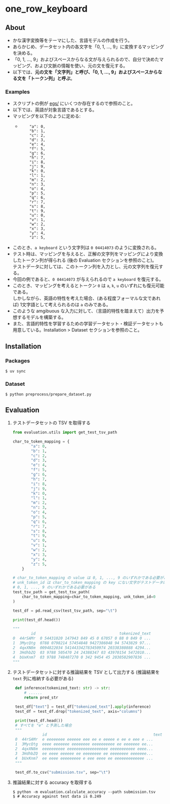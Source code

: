 # one_row_keyboard

## About

- かな漢字変換等をテーマにした、言語モデルの作成を行う。
- あらかじめ、データセット内の各文字を「0, 1, ..., 9」に変換するマッピングを決める。
- 「0, 1, ..., 9」およびスペースからなる文が与えられるので、自分で決めたマッピング、および文脈の情報を使い、元の文を復元する。
- 以下では、**元の文を「文字列」と呼び、「0, 1, ..., 9」およびスペースからなる文を「トークン列」と呼ぶ**。

### Examples

- スクリプトの例が [egs/](egs/) にいくつか存在するので参照のこと。
- 以下では、英語が対象言語であるとする。
- マッピングを以下のように定める: 
  -         "a": 0,
            "b": 1,
            "c": 2,
            "d": 3,
            "e": 4,
            "f": 5,
            "g": 6,
            "h": 7,
            "i": 8,
            "j": 9,
            "k": 0,
            "l": 1,
            "m": 2,
            "n": 3,
            "o": 4,
            "p": 5,
            "q": 6,
            "r": 7,
            "s": 8,
            "t": 9,
            "u": 0,
            "v": 1,
            "w": 2,
            "x": 3,
            "y": 4,
            "z": 5,
- このとき、`a keyboard` という文字列は `0 04414073` のように変換される。
- テスト時は、マッピングを与えると、正解の文字列をマッピングにより変換したトークン列が得られる (後の Evaluation セクションを参照のこと)。<br>テストデータに対しては、このトークン列を入力とし、元の文字列を復元する。
- 今回の例であると、`0 04414073` が与えられるので `a keyboard` を復元する。
- このとき、マッピングを考えるとトークン `0` は `a`, `k`, `u` のいずれにも復元可能である。<br>しかしながら、英語の特性を考えた場合、(ある程度フォーマルな文であれば) 1文字語として考えられるのは `a` のみである。
- このような amgibuous な入力に対して、（言語的特性を踏まえて）出力を予想するモデルを構築する。
- また、言語的特性を学習するための学習データセット・検証データセットも用意している。Installation > Dataset セクションを参照のこと。

## Installation

### Packages

```console
$ uv sync
```

### Dataset

```console
$ python preprocess/prepare_dataset.py
```

## Evaluation

1. テストデータセットの TSV を取得する
    ```python
    from evaluation.utils import get_test_tsv_path

    char_to_token_mapping = {
            "a": 0,
            "b": 1,
            "c": 2,
            "d": 3,
            "e": 4,
            "f": 5,
            "g": 6,
            "h": 7,
            "i": 8,
            "j": 9,
            "k": 0,
            "l": 1,
            "m": 2,
            "n": 3,
            "o": 4,
            "p": 5,
            "q": 6,
            "r": 7,
            "s": 8,
            "t": 9,
            "u": 0,
            "v": 1,
            "w": 2,
            "x": 3,
            "y": 4,
            "z": 5,
        }

    # char_to_token_mapping の value は 0, 1, ..., 9 のいずれかである必要がある
    # unk_token_id は char_to_token_mapping の key にない文字がテストデータに存在したときに与えるトークンで、
    # 0, 1, ..., 9 のいずれかである必要がある
    test_tsv_path = get_test_tsv_path(
        char_to_token_mapping=char_to_token_mapping, unk_token_id=0
    )

    test_df = pd.read_csv(test_tsv_path, sep="\t")

    print(test_df.head())

    """
            id                                     tokenized_text
    0  44rSAMr  0 54431020 147943 849 45 0 67057 0 88 0 849 0 ...
    1  3MycQtg  0788 0798214 57454848 9427386048 94 5743829 97...
    2  4qxXN8m  0094822034 541443342783450974 20338380888 4294...
    3  3HdhbZQ  03 9788 505470 24 24388347 03 43970154 5472010...
    4  bUxKnm7  03 9788 748407270 0 342 9454 45 2030502907836 ...
    """
    ```
2. テストデータセットに対する推論結果を TSV として出力する
   (推論結果を `text` 列に格納する必要がある)
   ```python
    def inference(tokenized_text: str) -> str:
        # ......
        return pred_str

    test_df["text"] = test_df["tokenized_text"].apply(inference)
    test_df = test_df.drop("tokenized_text", axis="columns")

    print(test_df.head())
    # すべてを "e" と予測した場合
    """
                id                                               text
    0  44rSAMr  e eeeeeeee eeeeee eee ee e eeeee e ee e eee e ...
    1  3MycQtg  eeee eeeeeee eeeeeeee eeeeeeeeee ee eeeeeee ee...
    2  4qxXN8m  eeeeeeeeee eeeeeeeeeeeeeeeeee eeeeeeeeeee eeee...
    3  3HdhbZQ  ee eeee eeeeee ee eeeeeeee ee eeeeeeee eeeeeee...
    4  bUxKnm7  ee eeee eeeeeeeee e eee eeee ee eeeeeeeeeeeee ...
    """

    test_df.to_csv("submission.tsv", sep="\t")
   ```
3. 推論結果に対する accuracy を取得する
   ```console
   $ python -m evaluation.calculate_accuracy --path submission.tsv
   $ # Accuracy against test data is 0.249
   ```

